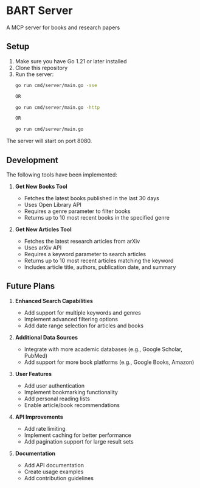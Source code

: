 # BART Server

A MCP server for books and research papers

## Setup

1. Make sure you have Go 1.21 or later installed
2. Clone this repository
3. Run the server:
   ```bash
   go run cmd/server/main.go -sse

   OR

   go run cmd/server/main.go -http

   OR 

   go run cmd/server/main.go
   ```

The server will start on port 8080.

## Development

The following tools have been implemented:

1. **Get New Books Tool**
   - Fetches the latest books published in the last 30 days
   - Uses Open Library API
   - Requires a genre parameter to filter books
   - Returns up to 10 most recent books in the specified genre

2. **Get New Articles Tool**
   - Fetches the latest research articles from arXiv
   - Uses arXiv API
   - Requires a keyword parameter to search articles
   - Returns up to 10 most recent articles matching the keyword
   - Includes article title, authors, publication date, and summary

## Future Plans

1. **Enhanced Search Capabilities**
   - Add support for multiple keywords and genres
   - Implement advanced filtering options
   - Add date range selection for articles and books

2. **Additional Data Sources**
   - Integrate with more academic databases (e.g., Google Scholar, PubMed)
   - Add support for more book platforms (e.g., Google Books, Amazon)

3. **User Features**
   - Add user authentication
   - Implement bookmarking functionality
   - Add personal reading lists
   - Enable article/book recommendations

4. **API Improvements**
   - Add rate limiting
   - Implement caching for better performance
   - Add pagination support for large result sets

5. **Documentation**
   - Add API documentation
   - Create usage examples
   - Add contribution guidelines
